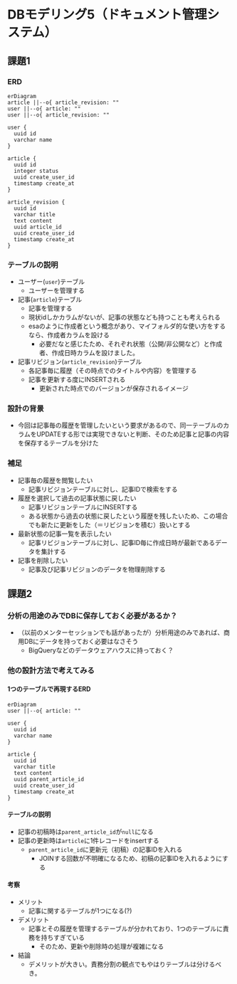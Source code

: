 # DBモデリング5（ドキュメント管理システム）
## 課題1

### ERD
```mermaid
erDiagram
article ||--o{ article_revision: ""
user ||--o{ article: ""
user ||--o{ article_revision: ""

user {
  uuid id
  varchar name
}

article {
  uuid id
  integer status
  uuid create_user_id
  timestamp create_at
}

article_revision {
  uuid id
  varchar title
  text content
  uuid article_id
  uuid create_user_id
  timestamp create_at
}

```

### テーブルの説明
- ユーザー(`user`)テーブル
  - ユーザーを管理する
- 記事(`article`)テーブル
  - 記事を管理する
  - 現状idしかカラムがないが、記事の状態なども持つことも考えられる
  - esaのように作成者という概念があり、マイフォルダ的な使い方をするなら、作成者カラムを設ける
    - 必要だなと感じたため、それぞれ状態（公開/非公開など）と作成者、作成日時カラムを設けました。
- 記事リビジョン(`article_revision`)テーブル
  - 各記事毎に履歴（その時点でのタイトルや内容）を管理する
  - 記事を更新する度にINSERTされる
    - 更新された時点でのバージョンが保存されるイメージ

### 設計の背景
- 今回は記事毎の履歴を管理したいという要求があるので、同一テーブルのカラムをUPDATEする形では実現できないと判断、そのため記事と記事の内容を保存するテーブルを分けた

### 補足
- 記事毎の履歴を閲覧したい
  - 記事リビジョンテーブルに対し、記事IDで検索をする
- 履歴を選択して過去の記事状態に戻したい
  - 記事リビジョンテーブルにINSERTする
  - ある状態から過去の状態に戻したという履歴を残したいため、この場合でも新たに更新をした（＝リビジョンを積む）扱いとする
- 最新状態の記事一覧を表示したい
  - 記事リビジョンテーブルに対し、記事ID毎に作成日時が最新であるデータを集計する
- 記事を削除したい
  - 記事及び記事リビジョンのデータを物理削除する


## 課題2
### 分析の用途のみでDBに保存しておく必要があるか？
- （以前のメンターセッションでも話があったが）分析用途のみであれば、商用DBにデータを持っておく必要はなさそう
  - BigQueryなどのデータウェアハウスに持っておく？

### 他の設計方法で考えてみる
#### 1つのテーブルで再現するERD

```mermaid
erDiagram
user ||--o{ article: ""

user {
  uuid id
  varchar name
}

article {
  uuid id
  varchar title
  text content
  uuid parent_article_id
  uuid create_user_id
  timestamp create_at
}

```

#### テーブルの説明
- 記事の初稿時は`parent_article_id`が`null`になる
- 記事の更新時は`article`に1件レコードをinsertする
  - `parent_article_id`に更新元（初稿）の記事IDを入れる
    - JOINする回数が不明確になるため、初稿の記事IDを入れるようにする

#### 考察
- メリット
  - 記事に関するテーブルが1つになる(?)
- デメリット
  - 記事とその履歴を管理するテーブルが分かれており、1つのテーブルに責務を持ちすぎている
    - そのため、更新や削除時の処理が複雑になる
- 結論
  - デメリットが大きい。責務分割の観点でもやはりテーブルは分けるべき。